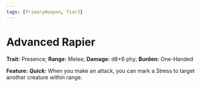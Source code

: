 ```yaml
---
tags: [PrimaryWeapon, Tier3]
---
```

# Advanced Rapier

**Trait:** Presence; **Range:** Melee; **Damage:** d8+6 phy; **Burden:** One-Handed

**Feature:** ***Quick:*** When you make an attack, you can mark a Stress to target another creature within range.
